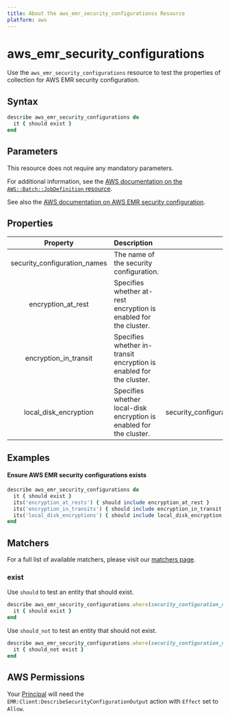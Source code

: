 ```yaml
---
title: About the aws_emr_security_configurationss Resource
platform: aws
---
```


# aws_emr_security_configurations

Use the `aws_emr_security_configurations` resource to test the properties of collection for AWS EMR security configuration.

## Syntax

```ruby
describe aws_emr_security_configurations do
  it { should exist }
end
```

## Parameters

This resource does not require any mandatory parameters.

For additional information, see the [AWS documentation on the `AWS::Batch::JobDefinition` resource](https://docs.aws.amazon.com/AWSCloudFormation/latest/UserGuide/aws-resource-batch-jobdefinition.html).


See also the [AWS documentation on AWS EMR security configuration](https://docs.aws.amazon.com/AWSCloudFormation/latest/UserGuide/aws-resource-emr-securityconfiguration.html).

## Properties

| Property | Description | Field |
| :---: | :--- | :---: |
|security_configuration_names          |The name of the security configuration.|name|
|encryption_at_rest                    | Specifies whether at-rest encryption is enabled for the cluster.|security_configuration(EncryptionConfiguration(EnableAtRestEncryption))|
|encryption_in_transit                 | Specifies whether in-transit encryption is enabled for the cluster.|security_configuration(EncryptionConfiguration(EnableInTransitEncryption))|
|local_disk_encryption                 | Specifies whether local-disk encryption is enabled for the cluster. |security_configuration(EncryptionConfiguration(AtRestEncryptionConfiguration(LocalDiskEncryptionConfiguration)))|

## Examples

#### Ensure AWS EMR security configurations exists

```ruby
describe aws_emr_security_configurations do
  it { should exist }
  its('encryption_at_rests') { should include encryption_at_rest }
  its('encryption_in_transits') { should include encryption_in_transit }
  its('local_disk_encryptions') { should include local_disk_encryption }
end
```

## Matchers

For a full list of available matchers, please visit our [matchers page](https://docs.chef.io/inspec/matchers/).

### exist

Use `should` to test an entity that should exist.

```ruby
describe aws_emr_security_configurations.where(security_configuration_name: 'SECURITY_CONFIGURATION_NAME') do
  it { should exist }
end
```

Use `should_not` to test an entity that should not exist.

```ruby
describe aws_emr_security_configurations.where(security_configuration_name: 'INVALID_SECURITY_CONFIGURATION_NAME') do
  it { should_not exist }
end
```

## AWS Permissions

Your [Principal](https://docs.aws.amazon.com/IAM/latest/UserGuide/intro-structure.html#intro-structure-principal) will need the `EMR:Client:DescribeSecurityConfigurationOutput` action with `Effect` set to `Allow`.
